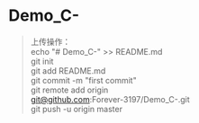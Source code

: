 # Demo_C-
> 上传操作：</br>
echo "# Demo_C-" >> README.md</br>
git init</br>
git add README.md</br>
git commit -m "first commit"</br>
git remote add origin</br> git@github.com:Forever-3197/Demo_C-.git</br>
git push -u origin master</br>